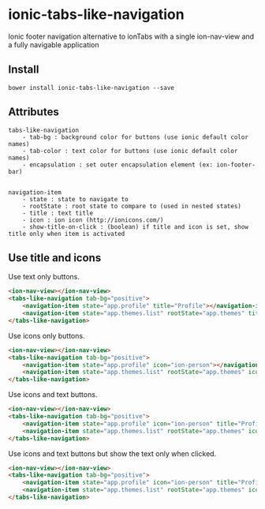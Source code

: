 # ionic-tabs-like-navigation

Ionic footer navigation alternative to ionTabs with a single ion-nav-view and a fully navigable application

## Install

```
bower install ionic-tabs-like-navigation --save
```

## Attributes

```
tabs-like-navigation
    - tab-bg : background color for buttons (use ionic default color names)
    - tab-color : text color for buttons (use ionic default color names)
    - encapsulation : set outer encapsulation element (ex: ion-footer-bar)


navigation-item
    - state : state to navigate to
    - rootState : root state to compare to (used in nested states)
    - title : text title
    - icon : ion icon (http://ionicons.com/)
    - show-title-on-click : (boolean) if title and icon is set, show title only when item is activated
```

## Use title and icons

Use text only buttons.

```html
<ion-nav-view></ion-nav-view>
<tabs-like-navigation tab-bg="positive">
    <navigation-item state="app.profile" title="Profile"></navigation-item>
    <navigation-item state="app.themes.list" rootState="app.themes" title="Themes"></navigation-item>
</tabs-like-navigation>
```

Use icons only buttons.

```html
<ion-nav-view></ion-nav-view>
<tabs-like-navigation tab-bg="positive">
    <navigation-item state="app.profile" icon="ion-person"></navigation-item>
    <navigation-item state="app.themes.list" rootState="app.themes" icon="ion-compose"></navigation-item>
</tabs-like-navigation>
```

Use icons and text buttons.

```html
<ion-nav-view></ion-nav-view>
<tabs-like-navigation tab-bg="positive">
    <navigation-item state="app.profile" icon="ion-person" title="Profile"></navigation-item>
    <navigation-item state="app.themes.list" rootState="app.themes" icon="ion-compose" title="Themes"></navigation-item>
</tabs-like-navigation>
```

Use icons and text buttons but show the text only when clicked.

```html
<ion-nav-view></ion-nav-view>
<tabs-like-navigation tab-bg="positive">
    <navigation-item state="app.profile" icon="ion-person" title="Profile" show-title-on-click="true"></navigation-item>
    <navigation-item state="app.themes.list" rootState="app.themes" icon="ion-compose" title="Themes" show-title-on-click="true"></navigation-item>
</tabs-like-navigation>
```